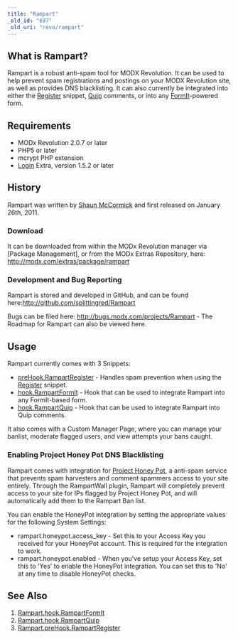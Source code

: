 ```yaml
---
title: "Rampart"
_old_id: "697"
_old_uri: "revo/rampart"
---
```


## What is Rampart?

Rampart is a robust anti-spam tool for MODX Revolution. It can be used to help prevent spam registrations and postings on your MODX Revolution site, as well as provides DNS blacklisting. It can also currently be integrated into either the [Register](/extras/login/login.register "Login.Register") snippet, [Quip](/extras/quip "Quip") comments, or into any [FormIt](/extras/formit "FormIt")-powered form.

## Requirements

- MODx Revolution 2.0.7 or later
- PHP5 or later
- mcrypt PHP extension
- [Login](/extras/login "Login") Extra, version 1.5.2 or later

## History

Rampart was written by [Shaun McCormick](/display/~splittingred) and first released on January 26th, 2011.

### Download

It can be downloaded from within the MODx Revolution manager via \[Package Management\], or from the MODx Extras Repository, here: <http://modx.com/extras/package/rampart>

### Development and Bug Reporting

Rampart is stored and developed in GitHub, and can be found here:<http://github.com/splittingred/Rampart>

Bugs can be filed here: <http://bugs.modx.com/projects/Rampart> - The Roadmap for Rampart can also be viewed here.

## Usage

Rampart currently comes with 3 Snippets:

- [preHook.RampartRegister](/extras/rampart/rampart.prehook.rampartregister "Rampart.preHook.RampartRegister") - Handles spam prevention when using the [Register](/extras/login/login.register "Login.Register") snippet.
- [hook.RampartFormIt](/extras/rampart/rampart.hook.rampartformit "Rampart.hook.RampartFormIt") - Hook that can be used to integrate Rampart into any FormIt-based form.
- [hook.RampartQuip](/extras/rampart/rampart.hook.rampartquip "Rampart.hook.RampartQuip") - Hook that can be used to integrate Rampart into Quip comments.

It also comes with a Custom Manager Page, where you can manage your banlist, moderate flagged users, and view attempts your bans caught.

### Enabling Project Honey Pot DNS Blacklisting

Rampart comes with integration for [Project Honey Pot](http://www.projecthoneypot.org), a anti-spam service that prevents spam harvesters and comment spammers access to your site entirely. Through the RampartWall plugin, Rampart will completely prevent access to your site for IPs flagged by Project Honey Pot, and will automatically add them to the Rampart Ban list.

You can enable the HoneyPot integration by setting the appropriate values for the following System Settings:

- rampart.honeypot.access\_key - Set this to your Access Key you received for your HoneyPot account. This is required for the integration to work.
- rampart.honeypot.enabled - When you've setup your Access Key, set this to 'Yes' to enable the HoneyPot integration. You can set this to 'No' at any time to disable HoneyPot checks.

## See Also

1. [Rampart.hook.RampartFormIt](/extras/rampart/rampart.hook.rampartformit)
2. [Rampart.hook.RampartQuip](/extras/rampart/rampart.hook.rampartquip)
3. [Rampart.preHook.RampartRegister](/extras/rampart/rampart.prehook.rampartregister)